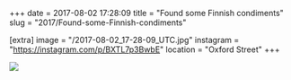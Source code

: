 +++
date = 2017-08-02 17:28:09
title = "Found some Finnish condiments"
slug = "2017/Found-some-Finnish-condiments"

[extra]
image = "/2017-08-02_17-28-09_UTC.jpg"
instagram = "https://instagram.com/p/BXTL7p3BwbE"
location = "Oxford Street"
+++

<img src="/2017-08-02_17-28-09_UTC.jpg" />

